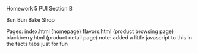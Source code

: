 Homework 5
PUI Section B

Bun Bun Bake Shop

Pages:
index.html (homepage)
flavors.html (product browsing page)
blackberry.html (product detail page)
  note: added a little javascript to this in the facts tabs just for fun
